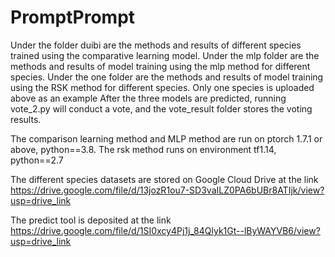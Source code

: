 # PromptPrompt
Under the folder duibi are the methods and results of different species trained using the comparative learning model.
Under the mlp folder are the methods and results of model training using the mlp method for different species.
Under the one folder are the methods and results of model training using the RSK method for different species.
Only one species is uploaded above as an example
After the three models are predicted, running vote_2.py will conduct a vote, and the vote_result folder stores the voting results.


The comparison learning method and MLP method are run on ptorch 1.7.1 or above, python==3.8.
The rsk method runs on environment tf1.14, python==2.7


The different species datasets are stored on Google Cloud Drive at the link https://drive.google.com/file/d/13jozR1ou7-SD3vaILZ0PA6bUBr8ATIjk/view?usp=drive_link


The predict tool is deposited at the link https://drive.google.com/file/d/1SI0xcy4Pj1j_84Qlyk1Gt--lByWAYVB6/view?usp=drive_link
